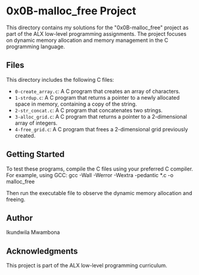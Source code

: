 # 0x0B-malloc_free Project

This directory contains my solutions for the "0x0B-malloc_free" project as part of the ALX low-level programming assignments. The project focuses on dynamic memory allocation and memory management in the C programming language.

## Files

This directory includes the following C files:

- `0-create_array.c`: A C program that creates an array of characters.
- `1-strdup.c`: A C program that returns a pointer to a newly allocated space in memory, containing a copy of the string.
- `2-str_concat.c`: A C program that concatenates two strings.
- `3-alloc_grid.c`: A C program that returns a pointer to a 2-dimensional array of integers.
- `4-free_grid.c`: A C program that frees a 2-dimensional grid previously created.

## Getting Started

To test these programs, compile the C files using your preferred C compiler. For example, using GCC:
gcc -Wall -Werror -Wextra -pedantic *.c -o malloc_free

Then run the executable file to observe the dynamic memory allocation and freeing.

## Author

Ikundwila Mwambona

## Acknowledgments

This project is part of the ALX low-level programming curriculum.

